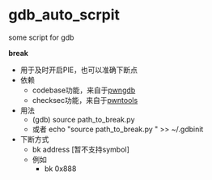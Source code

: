 # gdb_auto_scrpit
some script for gdb



**break**

- 用于及时开启PIE，也可以准确下断点
- 依赖
  - codebase功能，来自于[pwngdb](https://github.com/scwuaptx/Pwngdb)
  - checksec功能，来自于[pwntools](https://github.com/Gallopsled/pwntools)
- 用法
  - (gdb) source path_to_break.py 
  - 或者 echo "source path_to_break.py " >> ~/.gdbinit
- 下断方式
  - bk address [暂不支持symbol]
  - 例如
    - bk 0x888

